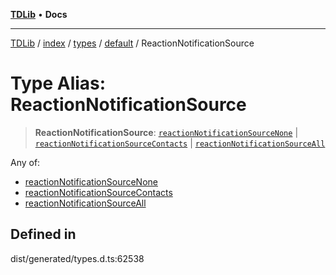 [**TDLib**](../../../../../../README.md) • **Docs**

***

[TDLib](../../../../../../modules.md) / [index](../../../../../README.md) / [types](../../../README.md) / [default](../README.md) / ReactionNotificationSource

# Type Alias: ReactionNotificationSource

> **ReactionNotificationSource**: [`reactionNotificationSourceNone`](reactionNotificationSourceNone.md) \| [`reactionNotificationSourceContacts`](reactionNotificationSourceContacts.md) \| [`reactionNotificationSourceAll`](reactionNotificationSourceAll.md)

Any of:
- [reactionNotificationSourceNone](reactionNotificationSourceNone.md)
- [reactionNotificationSourceContacts](reactionNotificationSourceContacts.md)
- [reactionNotificationSourceAll](reactionNotificationSourceAll.md)

## Defined in

dist/generated/types.d.ts:62538
